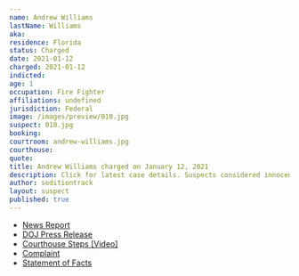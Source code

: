 ```yaml
---
name: Andrew Williams
lastName: Williams
aka:
residence: Florida
status: Charged
date: 2021-01-12
charged: 2021-01-12
indicted:
age: 1
occupation: Fire Fighter
affiliations: undefined
jurisdiction: Federal
image: /images/preview/010.jpg
suspect: 010.jpg
booking:
courtroom: andrew-williams.jpg
courthouse:
quote:
title: Andrew Williams charged on January 12, 2021
description: Click for latest case details. Suspects considered innocent until proven guilty.
author: seditiontrack
layout: suspect
published: true
---
```

- [News Report](https://people.com/crime/fbi-arrests-florida-firefighter-seen-in-videos-at-capitol-riots/)
- [DOJ Press Release](https://www.justice.gov/usao-dc/pr/seven-charged-federal-court-following-events-united-capitol)
- [Courthouse Steps [Video]](https://twitter.com/EricMockTV/status/1349127558709866502?s=20)
- [Complaint](https://www.justice.gov/opa/page/file/1354851/download)
- [Statement of Facts](https://www.justice.gov/opa/page/file/1354851/download)
